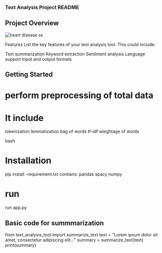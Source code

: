 ### Text Analysis Project README
## Project Overview
![heart disease ss](https://github.com/shiva0123m/Text-Summarization/assets/117260868/17b714cb-deb7-4fe1-b276-7c1d4a768ee7)


Features
List the key features of your text analysis tool. This could include:

Text summarization
Keyword extraction
Sentiment analysis
Language support
Input and output formats

## Getting Started
# perform preprocessing of total data
  # It include
  tokenization
  lemmatization
  bag of words
  tf-idf
  wieghtage of words

bash
# Installation
pip install -requirement.txt
  contians:
   pandas 
   spacy
   numpy
# run
run app.py

## Basic code for summmarization
from text_analysis_tool import summarize_text
text = "Lorem ipsum dolor sit amet, consectetur adipiscing elit..."
summary = summarize_text(text)
print(summary)



